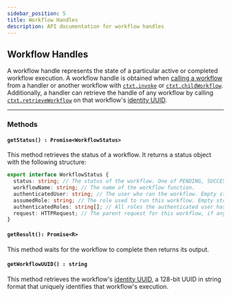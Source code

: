 ```yaml
---
sidebar_position: 5
title: Workflow Handles
description: API documentation for workflow handles
---
```


## Workflow Handles

A workflow handle represents the state of a particular active or completed workflow execution.
A workflow handle is obtained when [calling a workflow](../tutorials/workflow-tutorial#asynchronous-workflows) from a handler or another workflow with [`ctxt.invoke`](..) or [`ctxt.childWorkflow`](..).
Additionally, a handler can retrieve the handle of any workflow by calling [`ctxt.retrieveWorkflow`](..) on that workflow's [identity UUID](../tutorials/workflow-tutorial#workflow-identity).

---

### Methods

#### `getStatus() : Promise<WorkflowStatus>`

This method retrieves the status of a workflow.
It returns a status object with the following structure:

```typescript
export interface WorkflowStatus {
  status: string; // The status of the workflow. One of PENDING, SUCCESS, or ERROR.
  workflowName: string; // The name of the workflow function.
  authenticatedUser: string; // The user who ran the workflow. Empty string if not set.
  assumedRole: string; // The role used to run this workflow. Empty string if authorization is not required.
  authenticatedRoles: string[]; // All roles the authenticated user has, if any.
  request: HTTPRequest; // The parent request for this workflow, if any.
}
```

#### `getResult(): Promise<R>`

This method waits for the workflow to complete then returns its output.

#### `getWorkflowUUID() : string`

This method retrieves the workflow's [identity UUID](../tutorials/workflow-tutorial#workflow-identity), a 128-bit UUID in string format that uniquely identifies that workflow's execution.